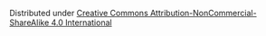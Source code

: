 Distributed under [Creative Commons Attribution-NonCommercial-ShareAlike 4.0 International](https://creativecommons.org/licenses/by-nc-sa/4.0/legalcode)
